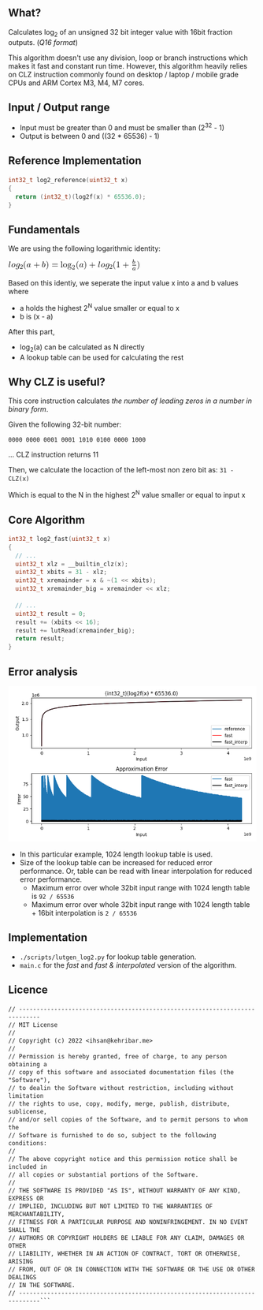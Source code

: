 ## What?

Calculates log<sub>2</sub> of an unsigned 32 bit integer value with 16bit fraction outputs. (*Q16 format*)

This algorithm doesn't use any division, loop or branch instructions which makes it fast and constant run time. However, this algorithm heavily relies on CLZ instruction commonly found on desktop / laptop / mobile grade CPUs and ARM Cortex M3, M4, M7 cores.

## Input / Output range

* Input must be greater than 0 and must be smaller than (2<sup>32</sup> - 1)
* Output is between 0 and ((32 * 65536) - 1)

## Reference Implementation

```c
int32_t log2_reference(uint32_t x)
{
  return (int32_t)(log2f(x) * 65536.0);
}
```

## Fundamentals

We are using the following logarithmic identity:

![](./doc/img0.png)

Based on this identiy, we seperate the input value x into a and b values where 

* a holds the highest 2<sup>N</sup> value smaller or equal to x
* b is (x - a)

After this part, 

* log<sub>2</sub>(a) can be calculated as N directly 
* A lookup table can be used for calculating the rest

## Why CLZ is useful?

This core instruction calculates *the number of leading zeros in a number in binary form*. 

Given the following 32-bit number:

	0000 0000 0001 0001 1010 0100 0000 1000

... CLZ instruction returns 11

Then, we calculate the locaction of the left-most non zero bit as: ``31 - CLZ(x)``

Which is equal to the N in the highest 2<sup>N</sup> value smaller or equal to input x

## Core Algorithm

```c
int32_t log2_fast(uint32_t x)
{ 
  // ...  
  uint32_t xlz = __builtin_clz(x);
  uint32_t xbits = 31 - xlz;
  uint32_t xremainder = x & ~(1 << xbits);
  uint32_t xremainder_big = xremainder << xlz;

  // ...
  uint32_t result = 0;
  result += (xbits << 16);
  result += lutRead(xremainder_big);
  return result;  
}
```

## Error analysis

![](./doc/error_analysis.png)

* In this particular example, 1024 length lookup table is used.
* Size of the lookup table can be increased for reduced error performance. Or, table can be read with linear interpolation for reduced error performance.
	- Maximum error over whole 32bit input range with 1024 length table is `92 / 65536`	
	-  Maximum error over whole 32bit input range with 1024 length table + 16bit interpolation is `2 / 65536`

## Implementation

* `./scripts/lutgen_log2.py` for lookup table generation.
* `main.c` for the *fast* and *fast & interpolated* version of the algorithm.

## Licence

```
// ----------------------------------------------------------------------------
// MIT License
// 
// Copyright (c) 2022 <ihsan@kehribar.me>
// 
// Permission is hereby granted, free of charge, to any person obtaining a 
// copy of this software and associated documentation files (the "Software"), 
// to dealin the Software without restriction, including without limitation 
// the rights to use, copy, modify, merge, publish, distribute, sublicense, 
// and/or sell copies of the Software, and to permit persons to whom the 
// Software is furnished to do so, subject to the following conditions:
// 
// The above copyright notice and this permission notice shall be included in 
// all copies or substantial portions of the Software.
// 
// THE SOFTWARE IS PROVIDED "AS IS", WITHOUT WARRANTY OF ANY KIND, EXPRESS OR
// IMPLIED, INCLUDING BUT NOT LIMITED TO THE WARRANTIES OF MERCHANTABILITY,
// FITNESS FOR A PARTICULAR PURPOSE AND NONINFRINGEMENT. IN NO EVENT SHALL THE
// AUTHORS OR COPYRIGHT HOLDERS BE LIABLE FOR ANY CLAIM, DAMAGES OR OTHER
// LIABILITY, WHETHER IN AN ACTION OF CONTRACT, TORT OR OTHERWISE, ARISING 
// FROM, OUT OF OR IN CONNECTION WITH THE SOFTWARE OR THE USE OR OTHER DEALINGS 
// IN THE SOFTWARE.
// ----------------------------------------------------------------------------```